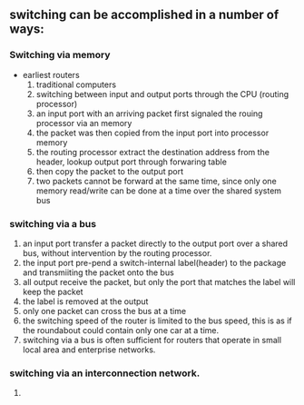 ## switching can be accomplished in a number of ways:

### Switching via memory

- earliest routers
  1. traditional computers
  2. switching between input and output ports through the CPU (routing processor)
  3. an input port with an arriving packet first signaled the rouing processor via an memory
  3. the packet was then copied from the input port into processor memory
  4. the routing processor extract the destination address from the header, lookup output port through forwaring table
  5. then copy the packet to the output port
  6. two packets cannot be forward at the same time, since only one memory read/write can be done at a time over the shared system bus
  
### switching via a bus
1. an input port transfer a packet directly to the output port over a shared bus, without intervention by the routing processor.
2. the input port pre-pend a switch-internal label(header) to the package and transmiiting the packet onto the bus
3. all output receive the packet, but only the port that matches the label will keep the packet
4. the label is removed at the output
5. only one packet can cross the bus at a time
6. the switching speed of the router is limited to the bus speed, this is as if the roundabout could contain only one car at a time.
7. switching via a bus is often sufficient for routers that operate in small local area and enterprise networks.
  
### switching via an interconnection network.

1. 
